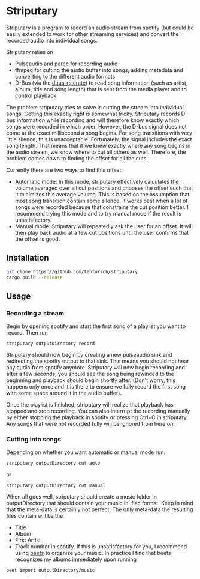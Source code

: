 # Striputary
Striputary is a program to record an audio stream from spotify (but could be easily extended to work for other streaming services) and convert the recorded audio into individual songs. 

Striputary relies on 
* Pulseaudio and parec for recording audio
* ffmpeg for cutting the audio buffer into songs, adding metadata and converting to the different audio formats
* D-Bus (via the [dbus-rs crate](https://github.com/diwic/dbus-rs)) to read song information (such as artist, album, title and song length) that is sent from the media player and to control playback

The problem striputary tries to solve is cutting the stream into individual songs. Getting this exactly right is somewhat tricky. Striputary records D-bus information while recording and will therefore know exactly which songs were recorded in which order. However, the D-bus signal does not come at the exact millisecond a song begins. For song transitions with very little silence, this is unacceptable. Fortunately, the signal includes the exact song length. That means that if we knew exactly where any song begins in the audio stream, we know where to cut all others as well. Therefore, the problem comes down to finding the offset for all the cuts.

Currently there are two ways to find this offset:

* Automatic mode: In this mode, striputary effectively calculates the volume averaged over all cut positions and chooses the offset such that it minimizes this average volume. This is based on the assumption that most song transition contain some silence. It works best when a lot of songs were recorded because that constrains the cut position better. I recommend trying this mode and to try manual mode if the result is unsatisfactory.
* Manual mode: Striputary will repeatedly ask the user for an offset. It will then play back audio at a few cut positions until the user confirms that the offset is good.

## Installation
```bash
git clone https://github.com/tehforsch/striputary
cargo build --release
```

## Usage
### Recording a stream
Begin by opening spotify and start the first song of a playlist you want to record.
Then run
```
striputary outputDirectory record
```

Striputary should now begin by creating a new pulseaudio sink and redirecting the spotify output to that sink. This means you should not hear any audio from spotify anymore.
Striputary will now begin recording and after a few seconds, you should see the song being rewinded to the beginning and playback should begin shortly after. (Don't worry, this happens only once and it is there to ensure we fully record the first song with some space around it in the audio buffer).

Once the playlist is finished, striputary will realize that playback has stopped and stop recording. You can also interrupt the recording manually by either stopping the playback in spotify or pressing Ctrl+C in striputary. Any songs that were not recorded fully will be ignored from here on.

### Cutting into songs
Depending on whether you want automatic or manual mode run:
```
striputary outputDirectory cut auto
```
or
```
striputary outputDirectory cut manual
```

When all goes well, striputary should create a music folder in outputDirectory that should contain your music in .flac format.
Keep in mind that the meta-data is certainly not perfect. The only meta-data the resulting files contain will be the 
* Title
* Album
* First Artist
* Track number
in spotify.
If this is unsatisfactory for you, I recommend using [beets](http://beets.io/) to organize your music. In practice I find that beets recognizes my albums immediately upon running
```
beet import outputDirectory/music
```



